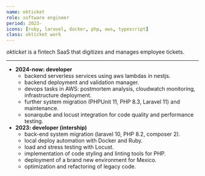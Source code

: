 ```yaml
---
name: okticket
role: software engineer
period: 2023-
icons: [ruby, laravel, docker, php, aws, typescript]
class: okticket work
---
```


*okticket* is a fintech SaaS that digitizes and manages employee tickets.

---

- **2024-now: developer**
  - backend serverless services using aws lambdas in nestjs.
  - backend deployment and validation manager.
  - devops tasks in AWS: postmortem analysis, cloudwatch monitoring, infrastructure deployment.
  - further system migration (PHPUnit 11, PHP 8.3, Laravel 11) and maintenance.
  - sonarqube and locust integration for code quality and performance testing.
- **2023: developer (intership)**
  - back-end system migration (laravel 10, PHP 8.2, composer 2).
  - local deploy automation with Docker and Ruby.
  - load and stress testing with Locust.
  - implementation of code styling and linting tools for PHP.
  - deployment of a brand new environment for Mexico.
  - optimization and refactoring of legacy code.
